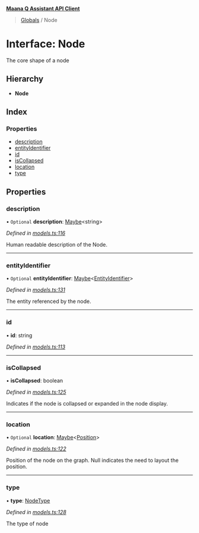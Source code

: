 **[Maana Q Assistant API Client](../README.md)**

> [Globals](../README.md) / Node

# Interface: Node

The core shape of a node

## Hierarchy

* **Node**

## Index

### Properties

* [description](node.md#description)
* [entityIdentifier](node.md#entityidentifier)
* [id](node.md#id)
* [isCollapsed](node.md#iscollapsed)
* [location](node.md#location)
* [type](node.md#type)

## Properties

### description

• `Optional` **description**: [Maybe](../README.md#maybe)\<string>

*Defined in [models.ts:116](https://github.com/maana-io/q-assistant-client/blob/1a0616f/src/models.ts#L116)*

Human readable description of the Node.

___

### entityIdentifier

• `Optional` **entityIdentifier**: [Maybe](../README.md#maybe)\<[EntityIdentifier](entityidentifier.md)>

*Defined in [models.ts:131](https://github.com/maana-io/q-assistant-client/blob/1a0616f/src/models.ts#L131)*

The entity referenced by the node.

___

### id

•  **id**: string

*Defined in [models.ts:113](https://github.com/maana-io/q-assistant-client/blob/1a0616f/src/models.ts#L113)*

___

### isCollapsed

•  **isCollapsed**: boolean

*Defined in [models.ts:125](https://github.com/maana-io/q-assistant-client/blob/1a0616f/src/models.ts#L125)*

Indicates if the node is collapsed or expanded in the node display.

___

### location

• `Optional` **location**: [Maybe](../README.md#maybe)\<[Position](position.md)>

*Defined in [models.ts:122](https://github.com/maana-io/q-assistant-client/blob/1a0616f/src/models.ts#L122)*

Position of the node on the graph. Null indicates the need to layout the
position.

___

### type

•  **type**: [NodeType](../enums/nodetype.md)

*Defined in [models.ts:128](https://github.com/maana-io/q-assistant-client/blob/1a0616f/src/models.ts#L128)*

The type of node
